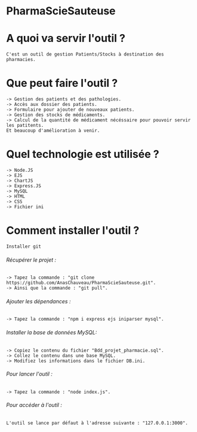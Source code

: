 # PharmaScieSauteuse

# A quoi va servir l'outil ? 
	C'est un outil de gestion Patients/Stocks à destination des pharmacies.

# Que peut faire l'outil ? 
	-> Gestion des patients et des pathologies.
	-> Accès aux dossier des patients.
	-> Formulaire pour ajouter de nouveaux patients.
	-> Gestion des stocks de médicaments.
	-> Calcul de la quantité de médicament nécéssaire pour pouvoir servir les patitents.
	Et beaucoup d'amélioration à venir. 

# Quel technologie est utilisée ? 
	-> Node.JS
	-> EJS
	-> ChartJS
	-> Express.JS
	-> MySQL
	-> HTML
	-> CSS
	-> Fichier ini
# Comment installer l'outil ? 
	Installer git 

   ###### Récupérer le projet : 
	-> Tapez la commande : "git clone https://github.com/AnasChauveau/PharmaScieSauteuse.git".
	-> Ainsi que la commande : "git pull".

   ###### Ajouter les dépendances :
	-> Tapez la commande : "npm i express ejs iniparser mysql".

   ###### Installer la base de données MySQL:
	-> Copiez le contenu du fichier "Bdd_projet_pharmacie.sql".
	-> Collez le contenu dans une base MySQL.
	-> Modifiez les informations dans le fichier DB.ini. 

   ###### Pour lancer l'outil :
	-> Tapez la commande : "node index.js".

   ###### Pour accéder à l'outil :
	L'outil se lance par défaut à l'adresse suivante : "127.0.0.1:3000".



